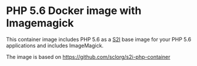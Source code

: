 PHP 5.6 Docker image with Imagemagick
================

This container image includes PHP 5.6 as a [S2I](https://github.com/openshift/source-to-image) base image for your PHP 5.6 applications and includes ImageMagick.

The image is based on https://github.com/sclorg/s2i-php-container


